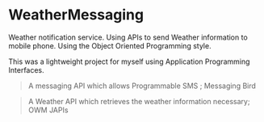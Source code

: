 # WeatherMessaging
Weather notification service. Using APIs to send Weather information to mobile phone.
Using the Object Oriented Programming style.

This was a lightweight project for myself using Application Programming Interfaces.

> A messaging API which allows Programmable SMS ; Messaging Bird

> A Weather API which retrieves the weather information necessary; OWM JAPIs
